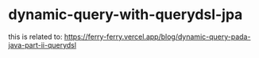 # dynamic-query-with-querydsl-jpa

this is related to: https://ferry-ferry.vercel.app/blog/dynamic-query-pada-java-part-ii-querydsl
